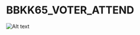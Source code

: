 # BBKK65_VOTER_ATTEND

![Alt text](/blob/main/Period_SumVote5zone.png?raw=true "BKK Election 2565 Voter Attended")
